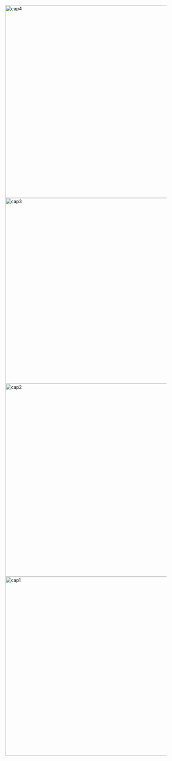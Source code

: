 <img width="603" alt="cap4" src="https://github.com/user-attachments/assets/d9f9be62-a6f2-4188-8fb0-b4cbde2b5381" />
<img width="581" alt="cap3" src="https://github.com/user-attachments/assets/50e71959-e0e1-425f-bcd2-4225e51b34ac" />
<img width="604" alt="cap2" src="https://github.com/user-attachments/assets/62f37726-405f-455b-b16d-17ec66df1907" />
<img width="560" alt="cap1" src="https://github.com/user-attachments/assets/080fc0ed-925e-40ed-b1ad-5ced3cc29abf" />
